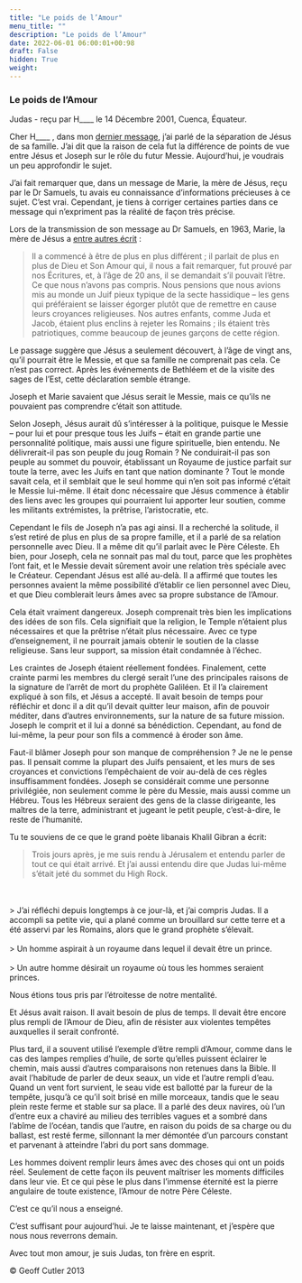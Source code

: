```yaml
---
title: "Le poids de l’Amour"
menu_title: ""
description: "Le poids de l’Amour"
date: 2022-06-01 06:00:01+00:98
draft: False
hidden: True
weight:
---
```

### Le poids de l’Amour

Judas - reçu par H____ le 14 Décembre 2001, Cuenca, Équateur.

Cher H____ , dans mon [dernier message](/fr-contemporary-messages/fr-contemporary-messages-by-date-order/fr-contemporary-messages-2001/fr-2001-12-12-1-hr-judas/), j’ai parlé de la séparation de Jésus de sa famille. J’ai dit que la raison de cela fut la différence de points de vue entre Jésus et Joseph sur le rôle du futur Messie. Aujourd’hui, je voudrais un peu approfondir le sujet.

J’ai fait remarquer que, dans un message de Marie, la mère de Jésus, reçu par le Dr Samuels, tu avais eu connaissance d’informations précieuses à ce sujet. C’est vrai. Cependant, je tiens à corriger certaines parties dans ce message qui n’expriment pas la réalité de façon très précise.

Lors de la transmission de son message au Dr Samuels, en 1963, Marie, la mère de Jésus a [entre autres écrit](/fr-samuels-messages/fr-diverse-messages/fr-12-1963-samuels-mary/) :

> Il a commencé à être de plus en plus différent ; il parlait de plus en plus de Dieu et Son Amour qui, il nous a fait remarquer, fut prouvé par nos Écritures, et, à l’âge de 20 ans, il se demandait s’il pouvait l’être. Ce que nous n’avons pas compris. Nous pensions que nous avions mis au monde un Juif pieux typique de la secte hassidique – les gens qui préféraient se laisser égorger plutôt que de remettre en cause leurs croyances religieuses. Nos autres enfants, comme Juda et Jacob, étaient plus enclins à rejeter les Romains ; ils étaient très patriotiques, comme beaucoup de jeunes garçons de cette région.

Le passage suggère que Jésus a seulement découvert, à l’âge de vingt ans, qu’il pourrait être le Messie, et que sa famille ne comprenait pas cela. Ce n’est pas correct. Après les événements de Bethléem et de la visite des sages de l’Est, cette déclaration semble étrange.

Joseph et Marie savaient que Jésus serait le Messie, mais ce qu’ils ne pouvaient pas comprendre c’était son attitude.

Selon Joseph, Jésus aurait dû s’intéresser à la politique, puisque le Messie – pour lui et pour presque tous les Juifs – était en grande partie une personnalité politique, mais aussi une figure spirituelle, bien entendu. Ne délivrerait-il pas son peuple du joug Romain ? Ne conduirait-il pas son peuple au sommet du pouvoir, établissant un Royaume de justice parfait sur toute la terre, avec les Juifs en tant que nation dominante ? Tout le monde savait cela, et il semblait que le seul homme qui n’en soit pas informé c’était le Messie lui-même. Il était donc nécessaire que Jésus commence à établir des liens avec les groupes qui pourraient lui apporter leur soutien, comme les militants extrémistes, la  prêtrise, l’aristocratie, etc.

Cependant le fils de Joseph n’a pas agi ainsi. Il a recherché la solitude, il s’est retiré de plus en plus de sa propre famille, et il a parlé de sa relation personnelle avec Dieu. Il a même dit qu’il parlait avec le Père Céleste. Eh bien, pour Joseph, cela ne sonnait pas mal du tout, parce que les prophètes l’ont fait, et le Messie devait sûrement avoir une relation très spéciale avec le Créateur. Cependant Jésus est allé au-delà. Il a affirmé que toutes les personnes avaient la même possibilité d’établir ce lien personnel avec Dieu, et que Dieu comblerait leurs âmes avec sa propre substance de l’Amour.

Cela était vraiment dangereux. Joseph comprenait très bien les implications des idées de son fils. Cela signifiait que la religion, le Temple n’étaient plus nécessaires et que la prêtrise n’était plus nécessaire. Avec ce type d’enseignement, il ne pourrait jamais obtenir le soutien de la classe religieuse. Sans leur support, sa mission était condamnée à l’échec.

Les craintes de Joseph étaient réellement fondées. Finalement, cette crainte parmi les membres du clergé serait l’une des principales raisons de la signature de l’arrêt de mort du prophète Galiléen. Et il l’a clairement expliqué à son fils, et Jésus a accepté. Il avait besoin de temps pour réfléchir et donc il a dit qu’il devait quitter leur maison, afin de pouvoir méditer, dans d’autres environnements, sur la nature de sa future mission. Joseph le comprit et il lui a donné sa bénédiction. Cependant, au fond de lui-même, la peur pour son fils a commencé à éroder son âme.

Faut-il blâmer Joseph pour son manque de compréhension ? Je ne le pense pas. Il pensait comme la plupart des Juifs pensaient, et les murs de ses croyances et convictions l’empêchaient de voir au-delà de ces règles insuffisamment fondées. Joseph se considérait comme une personne privilégiée, non seulement comme le père du Messie, mais aussi comme un Hébreu. Tous les Hébreux seraient des gens de la classe dirigeante, les maîtres de la terre, administrant et jugeant le petit peuple, c’est-à-dire, le reste de l’humanité.

Tu te souviens de ce que le grand poète libanais Khalil Gibran a écrit:

> Trois jours après, je me suis rendu à Jérusalem et entendu parler de tout ce qui était arrivé. Et  j’ai aussi entendu dire que Judas lui-même s’était jeté du sommet du High Rock.
<br>
<br>
> J’ai réfléchi depuis longtemps à ce jour-là, et j’ai compris Judas. Il a accompli sa petite vie, qui a plané comme un brouillard sur cette terre et a été asservi par les Romains, alors que le grand prophète s’élevait.
<br>
<br>
> Un homme aspirait à un royaume dans lequel il devait être un prince.
<br>
<br>
> Un autre homme désirait un royaume où tous les hommes seraient princes.

Nous étions tous pris par l’étroitesse de notre mentalité.

Et Jésus avait raison. Il avait besoin de plus de temps. Il devait être encore plus rempli de l’Amour de Dieu, afin de résister aux violentes tempêtes auxquelles il serait confronté.

Plus tard, il a souvent utilisé l’exemple d’être rempli d’Amour, comme dans le cas des lampes remplies d’huile, de sorte qu’elles puissent éclairer le chemin, mais aussi d’autres comparaisons non retenues dans la Bible. Il avait l’habitude de parler de deux seaux, un vide et l’autre rempli d’eau. Quand un vent fort survient, le seau vide est ballotté par la fureur de la tempête, jusqu’à ce qu’il soit brisé en mille morceaux, tandis que le seau plein reste ferme et stable sur sa place. Il a parlé des deux navires, où l’un d’entre eux a chaviré au milieu des terribles vagues et a sombré dans l’abîme de l’océan, tandis que l’autre, en raison du poids de sa charge ou du ballast, est resté ferme, sillonnant la mer démontée d’un parcours constant et parvenant à atteindre l’abri du port sans dommage.

Les hommes doivent remplir leurs âmes avec des  choses qui ont un poids réel. Seulement de cette façon ils peuvent maîtriser les moments difficiles dans leur vie. Et ce qui pèse le plus dans l’immense éternité est la pierre angulaire de toute existence, l’Amour de notre Père Céleste.

C’est ce qu’il nous a enseigné.

C’est suffisant pour aujourd’hui. Je te laisse maintenant, et j’espère que nous nous reverrons demain.

Avec tout mon amour, je suis Judas, ton frère en esprit.

© Geoff Cutler 2013